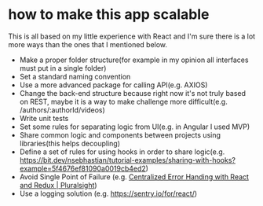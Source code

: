 # how to make this app scalable

This is all based on my little experience with React and I'm sure there is a lot more ways than the ones that I mentioned below.

 - Make a proper folder structure(for example in my opinion all interfaces must put in a single folder)
 - Set a standard naming convention
 - Use a more advanced package for calling API(e.g. AXIOS)
 - Change the back-end structure because right now it's not truly based on REST, maybe it is a way to make challenge more difficult(e.g. /authors/:authorId/videos)
 - Write unit tests
 - Set some rules for separating logic from UI(e.g. in Angular I used MVP)
 - Share common logic and components between projects using libraries(this helps decoupling)
 - Define a set of rules for using hooks in order to share logic(e.g. https://bit.dev/nsebhastian/tutorial-examples/sharing-with-hooks?example=5f4676ef81090a0019cb4ed2)
 -  Avoid Single Point of Failure (e.g. [Centralized Error Handing with React and Redux | Pluralsight](https://www.pluralsight.com/guides/centralized-error-handing-with-react-and-redux))
 - Use a logging solution (e.g. https://sentry.io/for/react/)